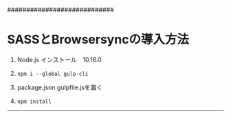 ############################
# SASSとBrowsersyncの導入方法
1. Node.js インストール　10.16.0

2. `npm i --global gulp-cli`

3. package.json gulpfile.jsを置く

4. `npm install`
***
